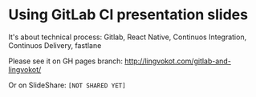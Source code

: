 # Using GitLab CI presentation slides

It's about technical process: Gitlab, React Native, Continuos Integration, Continuos Delivery, fastlane

Please see it on GH pages branch: http://lingvokot.com/gitlab-and-lingvokot/

Or on SlideShare: `[NOT SHARED YET]`
